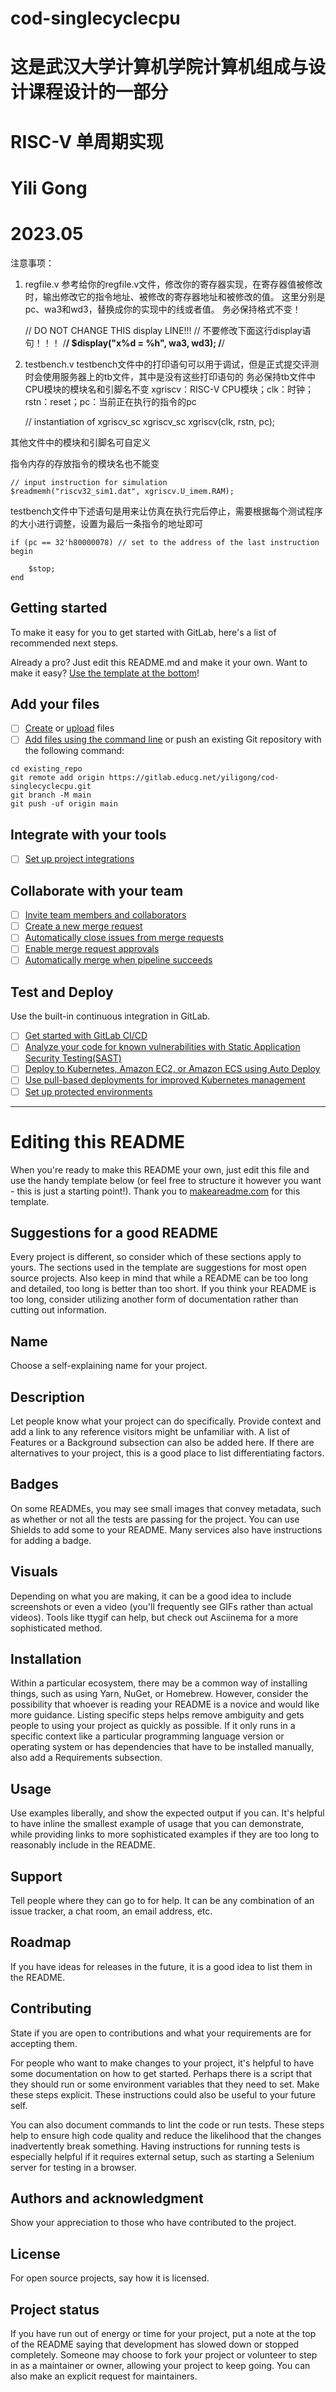# cod-singlecyclecpu
# 这是武汉大学计算机学院计算机组成与设计课程设计的一部分
# RISC-V 单周期实现
# Yili Gong
# 2023.05

注意事项：
1. regfile.v
参考给你的regfile.v文件，修改你的寄存器实现，在寄存器值被修改时，输出修改它的指令地址、被修改的寄存器地址和被修改的值。
这里分别是pc、wa3和wd3，替换成你的实现中的线或者值。
务必保持格式不变！

	// DO NOT CHANGE THIS display LINE!!!
	// 不要修改下面这行display语句！！！
	/**********************************************************************/
    	$display("x%d = %h", wa3, wd3);
	/**********************************************************************/

2. testbench.v
testbench文件中的打印语句可以用于调试，但是正式提交评测时会使用服务器上的tb文件，其中是没有这些打印语句的
务必保持tb文件中CPU模块的模块名和引脚名不变
xgriscv：RISC-V CPU模块；clk：时钟；rstn：reset；pc：当前正在执行的指令的pc

   // instantiation of xgriscv_sc
   xgriscv_sc xgriscv(clk, rstn, pc);

其他文件中的模块和引脚名可自定义

指令内存的存放指令的模块名也不能变

    // input instruction for simulation
    $readmemh("riscv32_sim1.dat", xgriscv.U_imem.RAM);

testbench文件中下述语句是用来让仿真在执行完后停止，需要根据每个测试程序的大小进行调整，设置为最后一条指令的地址即可

	if (pc == 32'h80000078) // set to the address of the last instruction
    begin

    	$stop;
    end

## Getting started

To make it easy for you to get started with GitLab, here's a list of recommended next steps.

Already a pro? Just edit this README.md and make it your own. Want to make it easy? [Use the template at the bottom](#editing-this-readme)!

## Add your files

- [ ] [Create](https://docs.gitlab.com/ee/user/project/repository/web_editor.html#create-a-file) or [upload](https://docs.gitlab.com/ee/user/project/repository/web_editor.html#upload-a-file) files
- [ ] [Add files using the command line](https://docs.gitlab.com/ee/gitlab-basics/add-file.html#add-a-file-using-the-command-line) or push an existing Git repository with the following command:

```
cd existing_repo
git remote add origin https://gitlab.educg.net/yiligong/cod-singlecyclecpu.git
git branch -M main
git push -uf origin main
```

## Integrate with your tools

- [ ] [Set up project integrations](https://gitlab.educg.net/yiligong/cod-singlecyclecpu/-/settings/integrations)

## Collaborate with your team

- [ ] [Invite team members and collaborators](https://docs.gitlab.com/ee/user/project/members/)
- [ ] [Create a new merge request](https://docs.gitlab.com/ee/user/project/merge_requests/creating_merge_requests.html)
- [ ] [Automatically close issues from merge requests](https://docs.gitlab.com/ee/user/project/issues/managing_issues.html#closing-issues-automatically)
- [ ] [Enable merge request approvals](https://docs.gitlab.com/ee/user/project/merge_requests/approvals/)
- [ ] [Automatically merge when pipeline succeeds](https://docs.gitlab.com/ee/user/project/merge_requests/merge_when_pipeline_succeeds.html)

## Test and Deploy

Use the built-in continuous integration in GitLab.

- [ ] [Get started with GitLab CI/CD](https://docs.gitlab.com/ee/ci/quick_start/index.html)
- [ ] [Analyze your code for known vulnerabilities with Static Application Security Testing(SAST)](https://docs.gitlab.com/ee/user/application_security/sast/)
- [ ] [Deploy to Kubernetes, Amazon EC2, or Amazon ECS using Auto Deploy](https://docs.gitlab.com/ee/topics/autodevops/requirements.html)
- [ ] [Use pull-based deployments for improved Kubernetes management](https://docs.gitlab.com/ee/user/clusters/agent/)
- [ ] [Set up protected environments](https://docs.gitlab.com/ee/ci/environments/protected_environments.html)

***

# Editing this README

When you're ready to make this README your own, just edit this file and use the handy template below (or feel free to structure it however you want - this is just a starting point!). Thank you to [makeareadme.com](https://www.makeareadme.com/) for this template.

## Suggestions for a good README
Every project is different, so consider which of these sections apply to yours. The sections used in the template are suggestions for most open source projects. Also keep in mind that while a README can be too long and detailed, too long is better than too short. If you think your README is too long, consider utilizing another form of documentation rather than cutting out information.

## Name
Choose a self-explaining name for your project.

## Description
Let people know what your project can do specifically. Provide context and add a link to any reference visitors might be unfamiliar with. A list of Features or a Background subsection can also be added here. If there are alternatives to your project, this is a good place to list differentiating factors.

## Badges
On some READMEs, you may see small images that convey metadata, such as whether or not all the tests are passing for the project. You can use Shields to add some to your README. Many services also have instructions for adding a badge.

## Visuals
Depending on what you are making, it can be a good idea to include screenshots or even a video (you'll frequently see GIFs rather than actual videos). Tools like ttygif can help, but check out Asciinema for a more sophisticated method.

## Installation
Within a particular ecosystem, there may be a common way of installing things, such as using Yarn, NuGet, or Homebrew. However, consider the possibility that whoever is reading your README is a novice and would like more guidance. Listing specific steps helps remove ambiguity and gets people to using your project as quickly as possible. If it only runs in a specific context like a particular programming language version or operating system or has dependencies that have to be installed manually, also add a Requirements subsection.

## Usage
Use examples liberally, and show the expected output if you can. It's helpful to have inline the smallest example of usage that you can demonstrate, while providing links to more sophisticated examples if they are too long to reasonably include in the README.

## Support
Tell people where they can go to for help. It can be any combination of an issue tracker, a chat room, an email address, etc.

## Roadmap
If you have ideas for releases in the future, it is a good idea to list them in the README.

## Contributing
State if you are open to contributions and what your requirements are for accepting them.

For people who want to make changes to your project, it's helpful to have some documentation on how to get started. Perhaps there is a script that they should run or some environment variables that they need to set. Make these steps explicit. These instructions could also be useful to your future self.

You can also document commands to lint the code or run tests. These steps help to ensure high code quality and reduce the likelihood that the changes inadvertently break something. Having instructions for running tests is especially helpful if it requires external setup, such as starting a Selenium server for testing in a browser.

## Authors and acknowledgment
Show your appreciation to those who have contributed to the project.

## License
For open source projects, say how it is licensed.

## Project status
If you have run out of energy or time for your project, put a note at the top of the README saying that development has slowed down or stopped completely. Someone may choose to fork your project or volunteer to step in as a maintainer or owner, allowing your project to keep going. You can also make an explicit request for maintainers.
